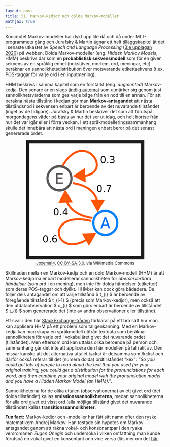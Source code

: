 ```yaml
---
layout: post
title: 51. Markov-kedjor och dolda Markov-modeller
mathjax: true
---
```


Konceptet Markov-modeller har dykt upp lite då och då under MLT-programmets gång och Jurafsky & Martin ägnar ett helt [tilläggskapitel](https://web.stanford.edu/~jurafsky/slp3/A.pdf) åt det i senaste utkastet av *Speech and Language Processing* ([3:e upplagan 2020](https://web.stanford.edu/~jurafsky/slp3/)) på webben. Dolda Markov-modeller (eng. *Hidden Markov Models*, HMM) beskrivs där som en **probablistisk sekvensmodell** som för en given sekvens av en språklig enhet (bokstäver, morfem, ord, meningar, etc) beräknar en sannolikhetsdistribution över motsvarande etikettsekvens (t.ex. POS-taggar för varje ord i en inputmening).

HHM beskrivs i samma kapitel som en förstärkt (eng. *augmented*) Markov-kedja. Den senare är en slags [ändlig automat](https://datatjej.github.io/Finite-state-machines-och-%C3%A4ndliga-automater/) som utmärker sig genom just sannolikhetsvärderna som ges varje båge från en nod till en annan. För att beräkna nästa tillstånd i kedjan gör man **Markov-antagandet** att nästa tillståndsnod i sekvensen enbart är beroende av det nuvarande tillståndet (inget av de tidigare). Jurafsky & Martin beskriver det som att förutspå morgondagens väder på basis av hur det ser ut idag, och helt bortse från hur det var igår eller i förra veckan. I ett språkmodelleringssammanhang skulle det innebära att nästa ord i meningen enbart beror på det senast genererade ordet.


<p align="center">
<img src="/images/markov_kedja.PNG" alt="En enkel Markov-kedja" width="70%" height="auto" border="10" /><br>
<font size="2"><a href="https://commons.wikimedia.org/wiki/File:Markovkate_01.svg">Joxemai4</a>, <a href="https://creativecommons.org/licenses/by-sa/3.0">CC BY-SA 3.0</a>, via Wikimedia Commons</font>
</p>

Skillnaden mellan en Markov-kedja och en dold Markov-modell (HHM) är att Markov-kedjorna enbart modellerar sannolikheten för *oberserverbara händelser* (som ord i en mening), men inte för dolda händelser (etiketter) som deras POS-taggar och dylikt. HHM:er kan dock göra bådadera. De följer dels antagandet om att varje tillstånd $ t_{i} $ är beroende av föregående tillstånd $ t_{i-1} $ (precis som Markov-kedjor), men också att den utdataobservation $ o_{i} $ som görs enbart är beroende av tillståndet $ t_{i} $ som genererade det (inte av andra observationer eller tillstånd). 

Ett svar i den här [StackExchange-tråden](https://stats.stackexchange.com/questions/148023/markov-chains-vs-hmm) förklarar på ett bra sätt hur man kan applicera HHM på ett problem som taligenkänning. Med en Markov-kedja kan man skapa en språkmodell utifrån textdata som beräknar sannolikheten för varje ord i vokabuläret givet det nuvarande ordet (tillståndet). Men eftersom ord kan uttalas olika beroende på person och sammanhang går det inte att applicera den här modellen på tal rakt av. Den missar kanske att det alternativa uttalet /ɕɛks/ är detsamma som /kɛks/ och därför också referar till det (numera dolda) ordtillståndet "kex": *"So you could get lots of people to read aloud the text that you used for your original training, you could get a distribution for the pronunciations for each word, and then combine your original model with the pronunciation model and you have a Hidden Markov Model (an HMM)."*.

Sannolikheterna för de olika uttalen (observationerna) av ett givet ord (det dolda tillståndet) kallas **emissionssannolikheterna**, medan sannolikheterna för alla ord givet ett visst ord (alla möjliga tillstånd givet det nuvarande tillståndet) kallas **transitionssannolikheter**.

**Fun fact:** Markov-kedjor och -modeller har fått sitt namn efter den ryske matematikern Andrej Markov. Han testade sin hypotes om Markov-antagandet genom att räkna vokal- och konsonantpar i den ryska versromanen *Eugen Onegin* och undersöka i vilken omfattning man kunde förutspå en vokal givet en konsontant och vice versa (läs mer om det [här](https://www.americanscientist.org/article/first-links-in-the-markov-chain).  

